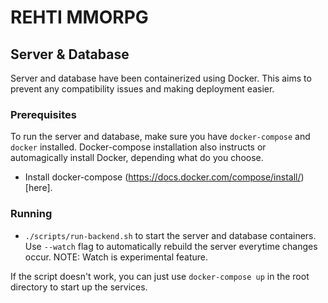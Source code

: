 # REHTI MMORPG

## Server & Database

Server and database have been containerized using Docker. This aims to prevent any compatibility issues and making deployment easier.

### Prerequisites

To run the server and database, make sure you have `docker-compose` and `docker` installed. Docker-compose installation also instructs or automagically install Docker, depending what do you choose.

- Install docker-compose (https://docs.docker.com/compose/install/)[here].

### Running

- `./scripts/run-backend.sh` to start the server and database containers. Use `--watch` flag to automatically rebuild the server everytime changes occur. NOTE: Watch is experimental feature.

If the script doesn't work, you can just use `docker-compose up` in the root directory to start up the services.
